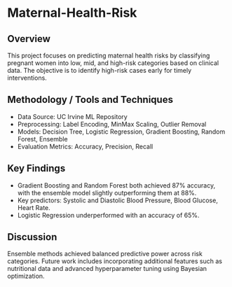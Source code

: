 # Maternal-Health-Risk

## Overview
This project focuses on predicting maternal health risks by classifying pregnant women into low, mid, and high-risk categories based on clinical data. The objective is to identify high-risk cases early for timely interventions.

## Methodology / Tools and Techniques
- Data Source: UC Irvine ML Repository
- Preprocessing: Label Encoding, MinMax Scaling, Outlier Removal
- Models: Decision Tree, Logistic Regression, Gradient Boosting, Random Forest, Ensemble
- Evaluation Metrics: Accuracy, Precision, Recall

## Key Findings
- Gradient Boosting and Random Forest both achieved 87% accuracy, with the ensemble model slightly outperforming them at 88%.
- Key predictors: Systolic and Diastolic Blood Pressure, Blood Glucose, Heart Rate.
- Logistic Regression underperformed with an accuracy of 65%.

## Discussion
Ensemble methods achieved balanced predictive power across risk categories. Future work includes incorporating additional features such as nutritional data and advanced hyperparameter tuning using Bayesian optimization.
